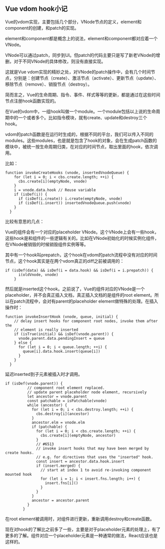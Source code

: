 ## Vue vdom hook小记

Vue的vdom实现，主要包括几个部分，VNode节点的定义，element和component的创建，和patch的实现。

element和component都是概念上的说法，element和component都对应着一个VNode。

VNode可以通过patch，同步到UI。但patch的代码主要只是写了新老VNode的增删，对于不同VNode的具体修改，则没有直接实现。

这就是Vue vdom实现的精妙之处，对VNode的patch操作中，会有几个时间节点，分别是：创建节点（create）、激活节点（activate）、更新节点（update）、移除节点（remove）、销毁节点（destroy）。

简而言之，Vue的生命周期、指令、事件、样式等等的更新，都是通过在这些时间节点注册hook函数实现的。

在Vue的vdom中，一组hook叫做一个module。一个module包括以上说的生命周期中的一个或者多个。比如指令模块，就有create、update和destroy三个hook。

vdom的patch函数是在运行时生成的，根据不同的平台，我们可以传入不同的modules。这些modules，也是就是包含了hook的对象，会在生成patch函数的模块中，被统一按生命周期归类，在对应的时间节点，取出里面的hook，依次调用。

比如：

```
function invokeCreateHooks (vnode, insertedVnodeQueue) {
    for (let i = 0; i < cbs.create.length; ++i) {
      cbs.create[i](emptyNode, vnode)
    }
    i = vnode.data.hook // Reuse variable
    if (isDef(i)) {
      if (isDef(i.create)) i.create(emptyNode, vnode)
      if (isDef(i.insert)) insertedVnodeQueue.push(vnode)
    }
  }
```

比较有意思的几点：

Vue的组件会有一个对应的placeholder VNode。这个VNode上会有一些hook，这些hook是和组件的一些逻辑有关的。比如在VNode初始化的时候实例化组件，在VNode被销毁的时候销毁组件实例等等。

其中有一个hook叫prepatch，这个hook在vdom的patch流程中没有对应的时间节点，这个hook其实是在两个vdom真正的diff之前被调用的：

```
if (isDef(data) && isDef(i = data.hook) && isDef(i = i.prepatch)) {
      i(oldVnode, vnode)
    }
```

然后就是inserted这个hook。之前说了，Vue的组件对应的VNode是一个placeholder，并不会真正插入文档，真正插入文档的是组件的root element。所以在patch流程中，会对有parent的placeholder element做特殊的处理。在插入操作时：

```
function invokeInsertHook (vnode, queue, initial) {
    // delay insert hooks for component root nodes, invoke them after the
    // element is really inserted
    if (isTrue(initial) && isDef(vnode.parent)) {
      vnode.parent.data.pendingInsert = queue
    } else {
      for (let i = 0; i < queue.length; ++i) {
        queue[i].data.hook.insert(queue[i])
      }
    }
  }
```

延迟inserted到子元素被插入时才调用。

```
if (isDef(vnode.parent)) {
          // component root element replaced.
          // update parent placeholder node element, recursively
          let ancestor = vnode.parent
          const patchable = isPatchable(vnode)
          while (ancestor) {
            for (let i = 0; i < cbs.destroy.length; ++i) {
              cbs.destroy[i](ancestor)
            }
            ancestor.elm = vnode.elm
            if (patchable) {
              for (let i = 0; i < cbs.create.length; ++i) {
                cbs.create[i](emptyNode, ancestor)
              }
              // #6513
              // invoke insert hooks that may have been merged by create hooks.
              // e.g. for directives that uses the "inserted" hook.
              const insert = ancestor.data.hook.insert
              if (insert.merged) {
                // start at index 1 to avoid re-invoking component mounted hook
                for (let i = 1; i < insert.fns.length; i++) {
                  insert.fns[i]()
                }
              }
            }
            ancestor = ancestor.parent
          }
        }
```

在root element被调用时，对组件进行更新，重新调用destroy和create函数。

现在对hook的了解比之前多了一些，主要是对于placeholder元素的处理上，有了更多的了解。组件对应一个placeholder元素是一种通常的做法，React应该也是这样的。